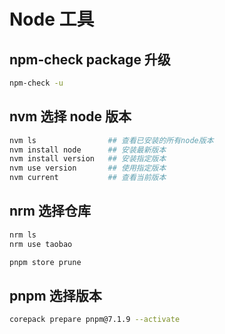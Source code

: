 # Node 工具

## npm-check package 升级

```bash
npm-check -u
```

## nvm 选择 node 版本

```bash
nvm ls                ## 查看已安装的所有node版本
nvm install node      ## 安装最新版本
nvm install version   ## 安装指定版本
nvm use version       ## 使用指定版本
nvm current           ## 查看当前版本
```

## nrm 选择仓库

```bash
nrm ls
nrm use taobao
```

```bash
pnpm store prune
```

## pnpm 选择版本
```bash
corepack prepare pnpm@7.1.9 --activate
```